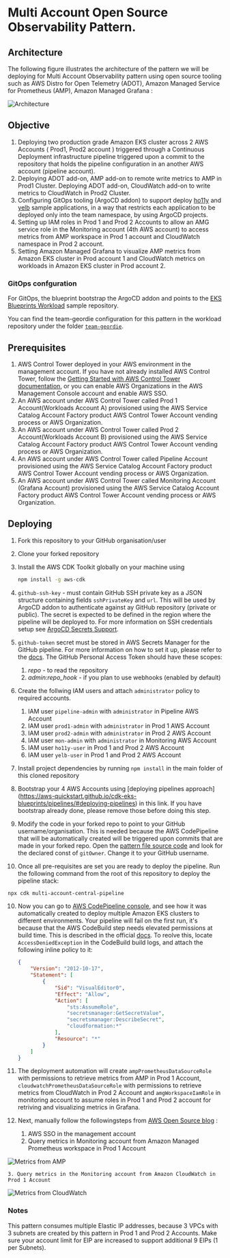 # Multi Account Open Source Observability Pattern.

## Architecture

The following figure illustrates the architecture of the pattern we will be deploying for Multi Account Observability pattern using open source tooling such as AWS Distro for Open Telemetry (ADOT), Amazon Managed Service for Prometheus (AMP), Amazon Managed Grafana :

![Architecture](./images/setup_amg-cross-account.png)

## Objective

1. Deploying two production grade Amazon EKS cluster across 2 AWS Accounts ( Prod1, Prod2 account ) triggered through a Continuous Deployment infrastructure pipeline triggered upon a commit to the repository that holds the pipeline configuration in an another AWS account (pipeline account).
2. Deploying ADOT add-on, AMP add-on to remote write metrics to AMP in Prod1 Cluster. Deploying ADOT add-on, CloudWatch add-on to  write metrics to CloudWatch in Prod2 Cluster.
3. Configuring GitOps tooling (ArgoCD addon) to support deploy [ho11y](https://github.com/aws-observability/aws-o11y-recipes/tree/main/sandbox/ho11y) and [yelb](https://github.com/mreferre/yelb) sample applications, in a way that restricts each application to be deployed only into the team namespace, by using ArgoCD projects.
4. Setting up IAM roles in Prod 1 and Prod 2 Accounts to allow an AMG service role in the Monitoring account (4th AWS account) to access metrics from AMP workspace in Prod 1 account and CloudWatch namespace in Prod 2 account.
5. Setting Amazon Managed Grafana to visualize AMP metrics from Amazon EKS cluster in Prod account 1 and CloudWatch metrics on workloads in Amazon EKS cluster in Prod account 2.

### GitOps confguration

For GitOps, the blueprint bootstrap the ArgoCD addon and points to the [EKS Blueprints Workload](https://github.com/aws-samples/eks-blueprints-workloads) sample repository.

You can find the team-geordie configuration for this pattern in the workload repository under the folder [`team-geordie`](https://github.com/aws-samples/eks-blueprints-workloads/tree/main/teams/team-geordie).

## Prerequisites

1. AWS Control Tower deployed in your AWS environment in the management account. If you have not already installed AWS Control Tower, follow the [Getting Started with AWS Control Tower documentation](https://docs.aws.amazon.com/controltower/latest/userguide/getting-started-with-control-tower.html), or you can enable AWS Organizations in the AWS Management Console account and enable AWS SSO.
2. An AWS account under AWS Control Tower called Prod 1 Account(Workloads Account A) provisioned using the AWS Service Catalog Account Factory product AWS Control Tower Account vending process or AWS Organization.
3. An AWS account under AWS Control Tower called Prod 2 Account(Workloads Account B) provisioned using the AWS Service Catalog Account Factory product AWS Control Tower Account vending process or AWS Organization.
4. An AWS account under AWS Control Tower called Pipeline Account provisioned using the AWS Service Catalog Account Factory product AWS Control Tower Account vending process or AWS Organization.
5. An AWS account under AWS Control Tower called Monitoring Account (Grafana Account) provisioned using the AWS Service Catalog Account Factory product AWS Control Tower Account vending process or AWS Organization.

## Deploying

1. Fork this repository to your GitHub organisation/user
2. Clone your forked repository
3. Install the AWS CDK Toolkit globally on your machine using

    ```bash
    npm install -g aws-cdk
    ```

4. `github-ssh-key` - must contain GitHub SSH private key as a JSON structure containing fields `sshPrivateKey` and `url`. This will be used by ArgoCD addon to authenticate against ay GitHub repository (private or public). The secret is expected to be defined in the region where the pipeline will be deployed to. For more information on SSH credentials setup see [ArgoCD Secrets Support](https://aws-quickstart.github.io/cdk-eks-blueprints/addons/argo-cd/#secrets-support).

5. `github-token` secret must be stored in AWS Secrets Manager for the GitHub pipeline. For more information on how to set it up, please refer to the [docs](https://docs.aws.amazon.com/codepipeline/latest/userguide/GitHub-create-personal-token-CLI.html). The GitHub Personal Access Token should have these scopes:
   1. *repo* - to read the repository
   2. *admin:repo_hook* - if you plan to use webhooks (enabled by default)

6. Create the follwing IAM users and attach `administrator` policy to required accounts.

    1. IAM user `pipeline-admin` with `administrator` in Pipeline AWS Account
    2. IAM user `prod1-admin` with `administrator` in Prod 1 AWS Account
    3. IAM user `prod2-admin` with `administrator` in Prod 2 AWS Account
    4. IAM user `mon-admin` with `administrator` in Monitoring AWS Account
    5. IAM user `ho11y-user` in Prod 1 and Prod 2 AWS Account
    6. IAM user `yelb-user` in Prod 1 and Prod 2 AWS Account

7. Install project dependencies by running `npm install` in the main folder of this cloned repository

8. Bootstrap your 4 AWS Accounts using [deploying pipelines approach] (https://aws-quickstart.github.io/cdk-eks-blueprints/pipelines/#deploying-pipelines) in this link. If you have bootstrap already done, please remove those before doing this step.

9. Modify the code in your forked repo to point to your GitHub username/organisation. This is needed because the AWS CodePipeline that will be automatically created will be triggered upon commits that are made in your forked repo. Open the [pattern file source code](../../lib/pipeline-multi-env-gitops/index.ts) and look for the declared const of `gitOwner`. Change it to your GitHub username.

10. Once all pre-requisites are set you are ready to deploy the pipeline. Run the following command from the root of this repository to deploy the pipeline stack:

```bash
npx cdk multi-account-central-pipeline
```

10. Now you can go to [AWS CodePipeline console](https://eu-west-1.console.aws.amazon.com/codesuite/codepipeline/pipelines), and see how it was automatically created to deploy multiple Amazon EKS clusters to different environments. Your pipeline will fail on the first run, it's because that the AWS CodeBuild step needs elevated permissions at build time. This is described in the official [docs](https://aws-quickstart.github.io/cdk-eks-blueprints/pipelines/#troubleshooting). To reolve this, locate `AccessDeniedException` in the CodeBuild build logs, and attach the following inline policy to it:

    ```json
    {
        "Version": "2012-10-17",
        "Statement": [
            {
                "Sid": "VisualEditor0",
                "Effect": "Allow",
                "Action": [
                    "sts:AssumeRole",
                    "secretsmanager:GetSecretValue",
                    "secretsmanager:DescribeSecret",
                    "cloudformation:*"
                ],
                "Resource": "*"
            }
        ]
    }
    ```

11. The deployment automation will create `ampPrometheusDataSourceRole` with permissions to retrieve metrics from AMP in Prod 1 Account, `cloudwatchPrometheusDataSourceRole` with permissions to retrieve metrics from CloudWatch in Prod 2 Account and `amgWorkspaceIamRole` in monitoring account to assume roles in Prod 1 and Prod 2 account for retriving and visualizing metrics in Grafana.

12. Next, manually follow the followingsteps from [AWS Open Source blog](https://aws.amazon.com/blogs/opensource/setting-up-amazon-managed-grafana-cross-account-data-source-using-customer-managed-iam-roles/#:~:text=AWS%20SSO%20in%20the%20management%20account) :
    1. AWS SSO in the management account
    2. Query metrics in Monitoring account from Amazon Managed Prometheus workspace in Prod 1 Account

![Metrics from AMP](./images/AMG%20-%20Metrics%20from%20AMP.png)

    3. Query metrics in the Monitoring account from Amazon CloudWatch in Prod 1 Account

![Metrics from CloudWatch](./images/AMG%20-%20Metrics%20from%20CloudWatch.png)

### Notes

This pattern consumes multiple Elastic IP addresses, because 3 VPCs with 3 subnets are created by this pattern in Prod 1 and Prod 2 Accounts. Make sure your account limit for EIP are increased to support additional 9 EIPs (1 per Subnets).
